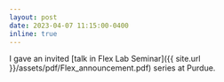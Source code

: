 ```yaml
---
layout: post
date: 2023-04-07 11:15:00-0400
inline: true
---
```


I gave an invited [talk in Flex Lab Seminar]({{ site.url }}/assets/pdf/Flex_announcement.pdf) series at Purdue.